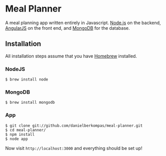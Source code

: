 # Meal Planner
A meal planning app written entirely in Javascript.  [Node.js](http://nodejs.org) on the backend, [AngularJS](http://angularjs.org) on the front end, and [MongoDB](http://mongodb.org) for the database.

## Installation
All installation steps assume that you have [Homebrew](http://mxcl.github.com/homebrew/) installed.

### NodeJS
```
$ brew install node
```
### MongoDB
```
$ brew install mongodb
```
### App
```
$ git clone git://github.com/danielberkompas/meal-planner.git
$ cd meal-planner/
$ npm install
$ node app
```
Now visit `http://localhost:3000` and everything should be set up!